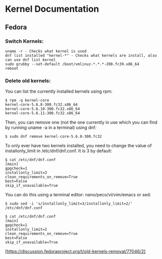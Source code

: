 # Kernel Documentation

## Fedora

### Switch Kernels:

```
uname -r - Checks what kernel is used
dnf list installed "kernel-*" - Checks what kernels are install, also can use dnf list kernel
sudo grubby --set-default /boot/vmlinuz-*.*.*-200.fc39.x86_64
reboot
```

### Delete old kernels:

You can list the currently installed kernels using rpm:

```
$ rpm -q kernel-core
kernel-core-5.6.8-300.fc32.x86_64
kernel-core-5.6.10-300.fc32.x86_64
kernel-core-5.6.11-300.fc32.x86_64
```

Then, you can remove one (not the one currently in use which you can find by running uname -a in a terminal) using dnf:

```
$ sudo dnf remove kernel-core-5.6.8-300.fc32
```

To only ever have two kernels installed, you need to change the value of installonly_limit in /etc/dnf/dnf.conf. It is 3 by default:
```
$ cat /etc/dnf/dnf.conf
[main]
gpgcheck=1
installonly_limit=3
clean_requirements_on_remove=True
best=False
skip_if_unavailable=True
```

You can do this using a terminal editor: nano/peco/vi/vim/emacs or sed:
```
$ sudo sed -i 's/installonly_limit=3/installonly_limit=2/' /etc/dnf/dnf.conf
```
```
$ cat /etc/dnf/dnf.conf
[main]
gpgcheck=1
installonly_limit=2
clean_requirements_on_remove=True
best=False
skip_if_unavailable=True
```
[https://discussion.fedoraproject.org/t/old-kernels-removal/77046/2]
